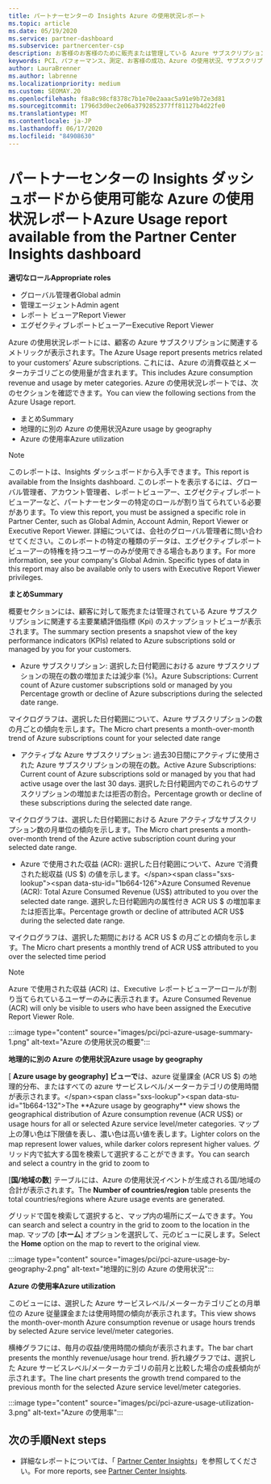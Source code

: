 ```yaml
---
title: パートナーセンターの Insights Azure の使用状況レポート
ms.topic: article
ms.date: 05/19/2020
ms.service: partner-dashboard
ms.subservice: partnercenter-csp
description: お客様のお客様のために販売または管理している Azure サブスクリプションの使用状況について、お客様がどのように改善できるかをご確認ください。
keywords: PCI、パフォーマンス、測定、お客様の成功、Azure の使用状況、サブスクリプション、分析、レポート
author: LauraBrenner
ms.author: labrenne
ms.localizationpriority: medium
ms.custom: SEOMAY.20
ms.openlocfilehash: f8a8c98cf8378c7b1e70e2aaac5a91e9b72e3d81
ms.sourcegitcommit: 1796d3d0ec2e06a3792852377ff81127b4d22fe0
ms.translationtype: MT
ms.contentlocale: ja-JP
ms.lasthandoff: 06/17/2020
ms.locfileid: "84908630"
---
```

# <a name="azure-usage-report-available-from-the-partner-center-insights-dashboard"></a><span data-ttu-id="1b664-104">パートナーセンターの Insights ダッシュボードから使用可能な Azure の使用状況レポート</span><span class="sxs-lookup"><span data-stu-id="1b664-104">Azure Usage report available from the Partner Center Insights dashboard</span></span>

<span data-ttu-id="1b664-105">**適切なロール**</span><span class="sxs-lookup"><span data-stu-id="1b664-105">**Appropriate roles**</span></span>
- <span data-ttu-id="1b664-106">グローバル管理者</span><span class="sxs-lookup"><span data-stu-id="1b664-106">Global admin</span></span>
- <span data-ttu-id="1b664-107">管理エージェント</span><span class="sxs-lookup"><span data-stu-id="1b664-107">Admin agent</span></span>
- <span data-ttu-id="1b664-108">レポート ビューア</span><span class="sxs-lookup"><span data-stu-id="1b664-108">Report Viewer</span></span>
- <span data-ttu-id="1b664-109">エグゼクティブレポートビューアー</span><span class="sxs-lookup"><span data-stu-id="1b664-109">Executive Report Viewer</span></span>

<span data-ttu-id="1b664-110">Azure の使用状況レポートには、顧客の Azure サブスクリプションに関連するメトリックが表示されます。</span><span class="sxs-lookup"><span data-stu-id="1b664-110">The Azure Usage report presents metrics related to your customers’ Azure subscriptions.</span></span> <span data-ttu-id="1b664-111">これには、Azure の消費収益とメーターカテゴリごとの使用量が含まれます。</span><span class="sxs-lookup"><span data-stu-id="1b664-111">This includes Azure consumption revenue and usage by meter categories.</span></span> <span data-ttu-id="1b664-112">Azure の使用状況レポートでは、次のセクションを確認できます。</span><span class="sxs-lookup"><span data-stu-id="1b664-112">You can view the following sections from the Azure Usage report.</span></span>

- <span data-ttu-id="1b664-113">まとめ</span><span class="sxs-lookup"><span data-stu-id="1b664-113">Summary</span></span>
- <span data-ttu-id="1b664-114">地理的に別の Azure の使用状況</span><span class="sxs-lookup"><span data-stu-id="1b664-114">Azure usage by geography</span></span>
- <span data-ttu-id="1b664-115">Azure の使用率</span><span class="sxs-lookup"><span data-stu-id="1b664-115">Azure utilization</span></span>

 > [!NOTE]
 > <span data-ttu-id="1b664-116">このレポートは、Insights ダッシュボードから入手できます。</span><span class="sxs-lookup"><span data-stu-id="1b664-116">This report is available from the Insights dashboard.</span></span> <span data-ttu-id="1b664-117">このレポートを表示するには、グローバル管理者、アカウント管理者、レポートビューアー、エグゼクティブレポートビューアーなど、パートナーセンターの特定のロールが割り当てられている必要があります。</span><span class="sxs-lookup"><span data-stu-id="1b664-117">To view this report, you must be assigned a specific role in Partner Center, such as Global Admin, Account Admin, Report Viewer or Executive Report Viewer.</span></span> <span data-ttu-id="1b664-118">詳細については、会社のグローバル管理者に問い合わせてください。このレポートの特定の種類のデータは、エグゼクティブレポートビューアーの特権を持つユーザーのみが使用できる場合もあります。</span><span class="sxs-lookup"><span data-stu-id="1b664-118">For more information, see your company's Global Admin. Specific types of data in this report may also be available only to users with Executive Report Viewer privileges.</span></span>

<span data-ttu-id="1b664-119">**まとめ**</span><span class="sxs-lookup"><span data-stu-id="1b664-119">**Summary**</span></span>

<span data-ttu-id="1b664-120">概要セクションには、顧客に対して販売または管理されている Azure サブスクリプションに関連する主要業績評価指標 (Kpi) のスナップショットビューが表示されます。</span><span class="sxs-lookup"><span data-stu-id="1b664-120">The summary section presents a snapshot view of the key performance indicators (KPIs) related to Azure subscriptions sold or managed by you for your customers.</span></span>  

- <span data-ttu-id="1b664-121">Azure サブスクリプション: 選択した日付範囲における azure サブスクリプションの現在の数の増加または減少率 (%)。</span><span class="sxs-lookup"><span data-stu-id="1b664-121">Azure Subscriptions: Current count of Azure customer subscriptions sold or managed by you Percentage growth or decline of Azure subscriptions during the selected date range.</span></span>

<span data-ttu-id="1b664-122">マイクログラフは、選択した日付範囲について、Azure サブスクリプションの数の月ごとの傾向を示します。</span><span class="sxs-lookup"><span data-stu-id="1b664-122">The Micro chart presents a month-over-month trend of Azure subscriptions count for your selected date range</span></span>
- <span data-ttu-id="1b664-123">アクティブな Azure サブスクリプション: 過去30日間にアクティブに使用された Azure サブスクリプションの現在の数。</span><span class="sxs-lookup"><span data-stu-id="1b664-123">Active Azure Subscriptions: Current count of Azure subscriptions sold or managed by you that had active usage over the last 30 days.</span></span>
<span data-ttu-id="1b664-124">選択した日付範囲内でのこれらのサブスクリプションの増加または拒否の割合。</span><span class="sxs-lookup"><span data-stu-id="1b664-124">Percentage growth or decline of these subscriptions during the selected date range.</span></span>

<span data-ttu-id="1b664-125">マイクログラフは、選択した日付範囲における Azure アクティブなサブスクリプション数の月単位の傾向を示します。</span><span class="sxs-lookup"><span data-stu-id="1b664-125">The Micro chart presents a month-over-month trend of the Azure active subscription count during your selected date range.</span></span>

- <span data-ttu-id="1b664-126">Azure で使用された収益 (ACR): 選択した日付範囲について、Azure で消費された総収益 (US $) の値を示します。</span><span class="sxs-lookup"><span data-stu-id="1b664-126">Azure Consumed Revenue (ACR): Total Azure Consumed Revenue (US$) attributed to you over the selected date range.</span></span>
<span data-ttu-id="1b664-127">選択した日付範囲内の属性付き ACR US $ の増加率または拒否比率。</span><span class="sxs-lookup"><span data-stu-id="1b664-127">Percentage growth or decline of attributed ACR US$ during the selected date range.</span></span> 

<span data-ttu-id="1b664-128">マイクログラフは、選択した期間における ACR US $ の月ごとの傾向を示します。</span><span class="sxs-lookup"><span data-stu-id="1b664-128">The Micro chart presents a monthly trend of ACR US$ attributed to you over the selected time period</span></span>


> [!NOTE]
 > <span data-ttu-id="1b664-129">Azure で使用された収益 (ACR) は、Executive レポートビューアーロールが割り当てられているユーザーのみに表示されます。</span><span class="sxs-lookup"><span data-stu-id="1b664-129">Azure Consumed Revenue (ACR) will only be visible to users who have been assigned the Executive Report Viewer Role.</span></span>

:::image type="content" source="images/pci/pci-azure-usage-summary-1.png" alt-text="Azure の使用状況の概要":::

<span data-ttu-id="1b664-131">**地理的に別の Azure の使用状況**</span><span class="sxs-lookup"><span data-stu-id="1b664-131">**Azure usage by geography**</span></span>

<span data-ttu-id="1b664-132">[ **Azure usage by geography] ビューで**は、azure 従量課金 (ACR US $) の地理的分布、またはすべての azure サービスレベル/メーターカテゴリの使用時間が表示されます。</span><span class="sxs-lookup"><span data-stu-id="1b664-132">The **Azure usage by geography** view shows the geographical distribution of Azure consumption revenue (ACR US$) or usage hours for all or selected Azure service level/meter categories.</span></span> <span data-ttu-id="1b664-133">マップ上の薄い色は下限値を表し、濃い色は高い値を表します。</span><span class="sxs-lookup"><span data-stu-id="1b664-133">Lighter colors on the map represent lower values, while darker colors represent higher values.</span></span> <span data-ttu-id="1b664-134">グリッド内で拡大する国を検索して選択することができます。</span><span class="sxs-lookup"><span data-stu-id="1b664-134">You can search and select a country in the grid to zoom to</span></span> 

<span data-ttu-id="1b664-135">[**国/地域の数**] テーブルには、Azure の使用状況イベントが生成される国/地域の合計が表示されます。</span><span class="sxs-lookup"><span data-stu-id="1b664-135">The **Number of countries/region** table presents the total countries/regions where Azure usage events are generated.</span></span>

<span data-ttu-id="1b664-136">グリッドで国を検索して選択すると、マップ内の場所にズームできます。</span><span class="sxs-lookup"><span data-stu-id="1b664-136">You can search and select a country in the grid to zoom to the location in the map.</span></span> <span data-ttu-id="1b664-137">マップの [**ホーム**] オプションを選択して、元のビューに戻します。</span><span class="sxs-lookup"><span data-stu-id="1b664-137">Select the **Home** option on the map to revert to the original view.</span></span>

:::image type="content" source="images/pci/pci-azure-usage-by-geography-2.png" alt-text="地理的に別の Azure の使用状況":::

<span data-ttu-id="1b664-139">**Azure の使用率**</span><span class="sxs-lookup"><span data-stu-id="1b664-139">**Azure utilization**</span></span>

<span data-ttu-id="1b664-140">このビューには、選択した Azure サービスレベル/メーターカテゴリごとの月単位の Azure 従量課金または使用時間の傾向が表示されます。</span><span class="sxs-lookup"><span data-stu-id="1b664-140">This view shows the month-over-month Azure consumption revenue or usage hours trends by selected Azure service level/meter categories.</span></span> 

<span data-ttu-id="1b664-141">横棒グラフには、毎月の収益/使用時間の傾向が表示されます。</span><span class="sxs-lookup"><span data-stu-id="1b664-141">The bar chart presents the monthly revenue/usage hour trend.</span></span> <span data-ttu-id="1b664-142">折れ線グラフでは、選択した Azure サービスレベル/メーターカテゴリの前月と比較した場合の成長傾向が示されます。</span><span class="sxs-lookup"><span data-stu-id="1b664-142">The line chart presents the growth trend compared to the previous month for the selected Azure service level/meter categories.</span></span>

:::image type="content" source="images/pci/pci-azure-usage-utilization-3.png" alt-text="Azure の使用率":::

## <a name="next-steps"></a><span data-ttu-id="1b664-144">次の手順</span><span class="sxs-lookup"><span data-stu-id="1b664-144">Next steps</span></span>

- <span data-ttu-id="1b664-145">詳細なレポートについては、「 [Partner Center Insights](partner-center-insights.md)」を参照してください。</span><span class="sxs-lookup"><span data-stu-id="1b664-145">For more reports, see [Partner Center Insights](partner-center-insights.md).</span></span>
